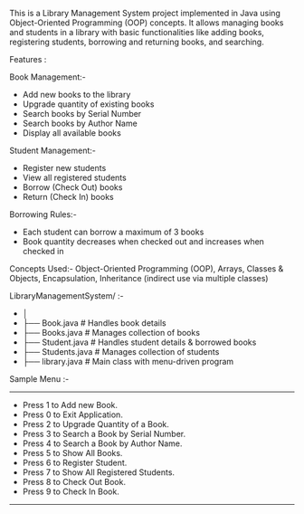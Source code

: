 This is a Library Management System project implemented in Java using Object-Oriented Programming (OOP) concepts.
It allows managing books and students in a library with basic functionalities like adding books, registering students, borrowing and returning books, and searching.

Features :

Book Management:-
* Add new books to the library
* Upgrade quantity of existing books
* Search books by Serial Number
* Search books by Author Name
* Display all available books

Student Management:-
* Register new students
* View all registered students
* Borrow (Check Out) books
* Return (Check In) books

Borrowing Rules:-
* Each student can borrow a maximum of 3 books
* Book quantity decreases when checked out and increases when checked in

 Concepts Used:- Object-Oriented Programming (OOP), Arrays, Classes & Objects, Encapsulation, Inheritance (indirect use via multiple classes)


   LibraryManagementSystem/ :-
* │
* ├── Book.java         # Handles book details
* ├── Books.java        # Manages collection of books
* ├── Student.java      # Handles student details & borrowed books
* ├── Students.java     # Manages collection of students
* ├── library.java      # Main class with menu-driven program


Sample Menu :-

----------------------------------------------------------------------------------------------------------
* Press 1 to Add new Book.
* Press 0 to Exit Application.
* Press 2 to Upgrade Quantity of a Book.
* Press 3 to Search a Book by Serial Number.
* Press 4 to Search a Book by Author Name.
* Press 5 to Show All Books.
* Press 6 to Register Student.
* Press 7 to Show All Registered Students.
* Press 8 to Check Out Book.
* Press 9 to Check In Book.
----------------------------------------------------------------------------------------------------------

